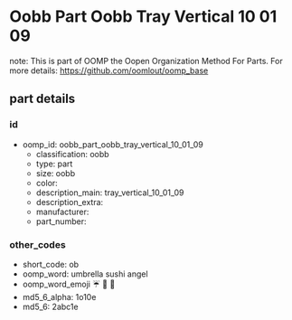 # Oobb Part Oobb Tray Vertical 10 01 09  

note: This is part of OOMP the Oopen Organization Method For Parts. For more details: https://github.com/oomlout/oomp_base

##  part details





### id
* oomp_id: oobb_part_oobb_tray_vertical_10_01_09
  * classification: oobb
  * type: part
  * size: oobb
  * color: 
  * description_main: tray_vertical_10_01_09
  * description_extra: 
  * manufacturer: 
  * part_number: 

### other_codes
* short_code: ob
* oomp_word: umbrella sushi angel
* oomp_word_emoji :umbrella: :sushi: :angel:
* md5_6_alpha: 1o10e
* md5_6: 2abc1e